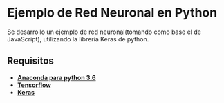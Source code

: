 # Ejemplo de Red Neuronal en Python

Se desarrollo un ejemplo de red neuronal(tomando como base el de JavaScript), utilizando la libreria Keras de python.

## Requisitos

* [**Anaconda para python 3.6**](https://www.anaconda.com)
* [**Tensorflow**](https://anaconda.org/anaconda/tensorflow)
* [**Keras**](https://keras.io/)
